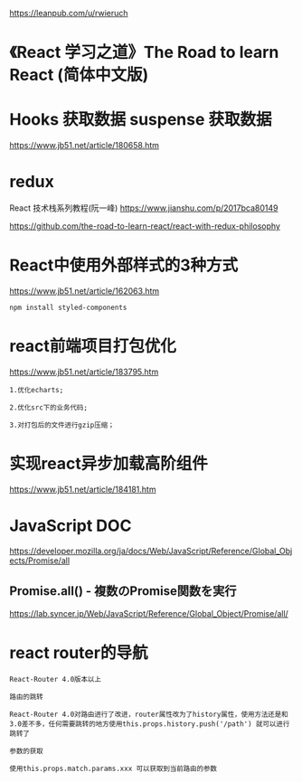 https://leanpub.com/u/rwieruch
# 《React 学习之道》The Road to learn React (简体中文版)


# Hooks 获取数据 suspense 获取数据
https://www.jb51.net/article/180658.htm

# redux
React 技术栈系列教程(阮一峰)
https://www.jianshu.com/p/2017bca80149

https://github.com/the-road-to-learn-react/react-with-redux-philosophy

# React中使用外部样式的3种方式
https://www.jb51.net/article/162063.htm

```
npm install styled-components
```
# react前端项目打包优化
https://www.jb51.net/article/183795.htm
```
1.优化echarts;

2.优化src下的业务代码;

3.对打包后的文件进行gzip压缩；
```

# 实现react异步加载高阶组件
https://www.jb51.net/article/184181.htm

# JavaScript DOC
https://developer.mozilla.org/ja/docs/Web/JavaScript/Reference/Global_Objects/Promise/all
## Promise.all() - 複数のPromise関数を実行
https://lab.syncer.jp/Web/JavaScript/Reference/Global_Object/Promise/all/

# react router的导航
```
React-Router 4.0版本以上

路由的跳转

React-Router 4.0对路由进行了改进，router属性改为了history属性，使用方法还是和3.0差不多，任何需要跳转的地方使用this.props.history.push('/path') 就可以进行跳转了

参数的获取

使用this.props.match.params.xxx 可以获取到当前路由的参数
```
